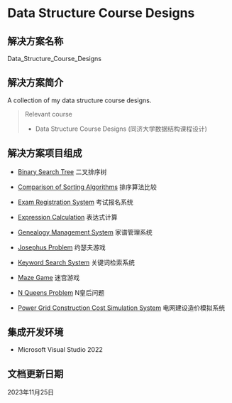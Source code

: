 # Data Structure Course Designs

## 解决方案名称

Data_Structure_Course_Designs

## 解决方案简介

A collection of my data structure course designs.

> Relevant course
> * Data Structure Course Designs (同济大学数据结构课程设计)

## 解决方案项目组成

* [Binary Search Tree](Binary_Search_Tree/README.docx)
二叉排序树

* [Comparison of Sorting Algorithms](Comparison_of_Sorting_Algorithms/README.docx)
排序算法比较

* [Exam Registration System](Exam_Registration_System/README.docx)
考试报名系统

* [Expression Calculation](Expression_Calculation/README.docx)
表达式计算

* [Genealogy Management System](Genealogy_Management_System/README.docx)
家谱管理系统

* [Josephus Problem](Josephus_Problem/README.docx)
约瑟夫游戏

* [Keyword Search System](Keyword_Search_System/README.docx)
关键词检索系统

* [Maze Game](Maze_Game/README.docx)
迷宫游戏

* [N Queens Problem](N_Queens_Problem/README.docx)
N皇后问题

* [Power Grid Construction Cost Simulation System](Power_Grid_Construction_Cost_Simulation_System/README.docx)
电网建设造价模拟系统

## 集成开发环境

* Microsoft Visual Studio 2022

## 文档更新日期

2023年11月25日